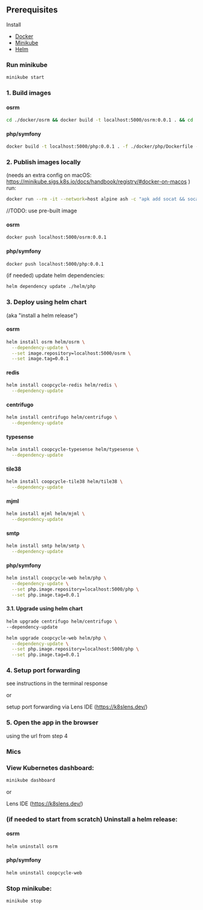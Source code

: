 ## Prerequisites

Install
- [Docker](https://www.docker.com/)
- [Minikube](https://minikube.sigs.k8s.io/docs/start/)
- [Helm](https://helm.sh/docs/intro/quickstart/#install-helm)

### Run minikube

```sh
minikube start
```

### 1. Build images

#### osrm
```sh
cd ./docker/osrm && docker build -t localhost:5000/osrm:0.0.1 . && cd ../..
```

#### php/symfony
```sh
docker build -t localhost:5000/php:0.0.1 . -f ./docker/php/Dockerfile --target frankenphp_prod
```


### 2. Publish images locally

(needs an extra config on macOS: https://minikube.sigs.k8s.io/docs/handbook/registry/#docker-on-macos ) run:

```sh
docker run --rm -it --network=host alpine ash -c "apk add socat && socat TCP-LISTEN:5000,reuseaddr,fork TCP:$(minikube ip):5000"
```

//TODO: use pre-built image

#### osrm
```sh
docker push localhost:5000/osrm:0.0.1
```

#### php/symfony
```sh
docker push localhost:5000/php:0.0.1
```

(if needed) update helm dependencies:

```sh
helm dependency update ./helm/php
```

### 3. Deploy using helm chart

(aka "install a helm release")

#### osrm
```sh
helm install osrm helm/osrm \
  --dependency-update \
  --set image.repository=localhost:5000/osrm \
  --set image.tag=0.0.1
```

#### redis
```sh
helm install coopcycle-redis helm/redis \
  --dependency-update
```

#### centrifugo
```sh
helm install centrifugo helm/centrifugo \
  --dependency-update
```

#### typesense
```sh
helm install coopcycle-typesense helm/typesense \
  --dependency-update
```

#### tile38
```sh
helm install coopcycle-tile38 helm/tile38 \
  --dependency-update
```

#### mjml
```sh
helm install mjml helm/mjml \
  --dependency-update
```

#### smtp
```sh
helm install smtp helm/smtp \
  --dependency-update
```

#### php/symfony
```sh
helm install coopcycle-web helm/php \
  --dependency-update \
  --set php.image.repository=localhost:5000/php \
  --set php.image.tag=0.0.1
```

#### 3.1. Upgrade using helm chart

```sh
helm upgrade centrifugo helm/centrifugo \
--dependency-update
```

```sh
helm upgrade coopcycle-web helm/php \
  --dependency-update \
  --set php.image.repository=localhost:5000/php \
  --set php.image.tag=0.0.1
```

### 4. Setup port forwarding

see instructions in the terminal response

or

setup port forwarding via Lens IDE (https://k8slens.dev/)

### 5. Open the app in the browser

using the url from step 4


### Mics

### View Kubernetes dashboard:

```sh
minikube dashboard
```

or

Lens IDE (https://k8slens.dev/)

### (if needed to start from scratch) Uninstall a helm release:

#### osrm
```sh
helm uninstall osrm
```

#### php/symfony
```sh
helm uninstall coopcycle-web
```

### Stop minikube:

```sh
minikube stop
```
